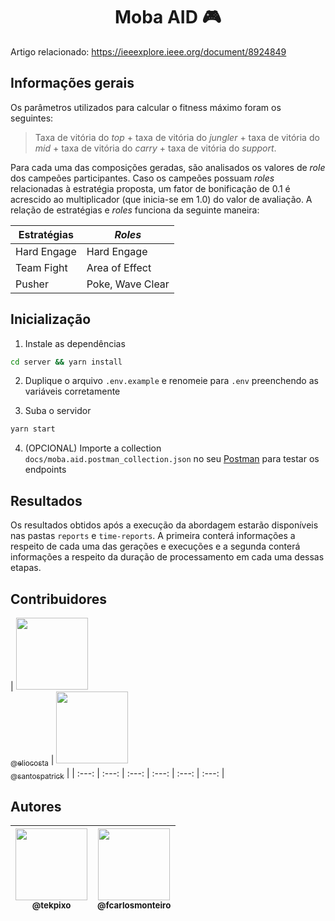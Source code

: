 <h1 align="center">Moba AID 🎮</h1>

Artigo relacionado: https://ieeexplore.ieee.org/document/8924849

## Informações gerais

Os parâmetros utilizados para calcular o fitness máximo foram os seguintes:

> Taxa de vitória do _top_ + taxa de vitória do _jungler_ + taxa de vitória do _mid_ + taxa de vitória do _carry_ + taxa de vitória do _support_.

Para cada uma das composições geradas, são analisados os valores de _role_ dos campeões participantes. Caso os campeões possuam _roles_ relacionadas à estratégia proposta, um fator de bonificação de 0.1 é acrescido ao multiplicador (que inicia-se em 1.0) do valor de avaliação. A relação de estratégias e _roles_ funciona da seguinte maneira:

Estratégias | _Roles_
------------ | -------------
Hard Engage | Hard Engage
Team Fight | Area of Effect
Pusher | Poke, Wave Clear

## Inicialização

1. Instale as dependências

```bash
cd server && yarn install
```

2. Duplique o arquivo `.env.example` e renomeie para `.env` preenchendo as variáveis corretamente

3. Suba o servidor

```bash
yarn start
```

4. (OPCIONAL) Importe a collection `docs/moba.aid.postman_collection.json` no seu [Postman](https://www.postman.com/) para testar os endpoints


## Resultados

Os resultados obtidos após a execução da abordagem estarão disponíveis nas pastas `reports` e `time-reports`. A primeira conterá informações a respeito de cada uma das gerações e execuções e a segunda conterá informações a respeito da duração de processamento em cada uma dessas etapas. 

## Contribuidores

| [<img src="https://avatars1.githubusercontent.com/u/5794419?s=460&v=4" width="115"><br><sub>@eliocosta</sub>](https://github.com/eliocosta) | [<img src="https://avatars0.githubusercontent.com/u/13510169?s=460&v=4" width="115"><br><sub>@santospatrick</sub>](https://github.com/santospatrick) |
| :---: |  :---: |  :---: |  :---: |  :---: |  :---: | 

## Autores

| [<img src="https://avatars0.githubusercontent.com/u/26147019?s=460&v=4" width=115><br><sub>@tekpixo</sub>](https://github.com/tekpixo) | [<img src="https://avatars2.githubusercontent.com/u/8319539?s=460&v=4" width=115><br><sub>@fcarlosmonteiro</sub>](https://github.com/fcarlosmonteiro) |
| :---: | :---: |
